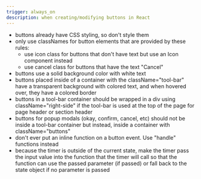 ```yaml
---
trigger: always_on
description: when creating/modifying buttons in React
---
```


* buttons already have CSS styling, so don't style them
* only use classNames for button elements that are provided by these rules:
    * use icon class for buttons that don't have text but use an Icon component instead
    * use cancel class for buttons that have the text "Cancel"
* buttons use a solid background color with white text
* buttons placed inside of a container with the className="tool-bar" have a transparent background with colored text, and when hovered over, they have a colored border
* buttons in a tool-bar container should be wrapped in a div using className="right-side" if the tool-bar is used at the top of the page for page header or section header
* buttons for popup modals (okay, confirm, cancel, etc) should not be inside a tool-bar container but instead, inside a container with className="buttons"
* don't ever put an inline function on a button event. Use "handle" functions instead
* because the timer is outside of the current state, make the timer pass the input value into the function that the timer will call so that the function can use the passed parameter (if passed) or fall back to the state object if no parameter is passed
